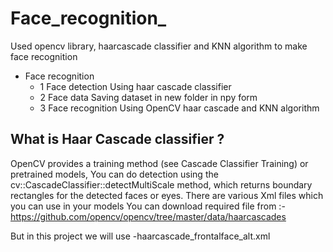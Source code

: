 # Face_recognition_
Used opencv library, haarcascade classifier and KNN algorithm to make face recognition
* Face recognition
  * 1 Face detection Using haar cascade classifier
  * 2 Face data Saving dataset in new folder in npy form
  * 3 Face recognition Using OpenCV haar cascade  and KNN algorithm 

## What is Haar Cascade classifier ?
OpenCV provides a training method (see Cascade Classifier Training) or pretrained models,
You can do  detection using the cv::CascadeClassifier::detectMultiScale method, which returns boundary rectangles for the detected faces or eyes. There are various Xml files which you can use  in your models 
You can download required file from :- https://github.com/opencv/opencv/tree/master/data/haarcascades

But in this project we will use -haarcascade_frontalface_alt.xml


         

